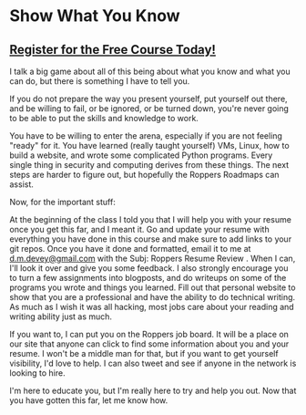 # Show What You Know
##  [Register for the Free Course Today!](https://www.roppers.org/courses/computing-fundamentals)
I talk a big game about all of this being about what you know and what you can do, but there is something I have to tell you.

If you do not prepare the way you present yourself, put yourself out there, and be willing to fail, or be ignored, or be turned down, you're never going to be able to put the skills and knowledge to work. 

You have to be willing to enter the arena, especially if you are not feeling "ready" for it. You have learned (really taught yourself) VMs, Linux, how to build a website, and wrote some complicated Python programs. Every single thing in security and computing derives from these things. The next steps are harder to figure out, but hopefully the Roppers Roadmaps can assist. 

Now, for the important stuff: 

At the beginning of the class I told you that I will help you with your resume once you get this far, and I meant it. Go and update your resume with everything you have done in this course and make sure to add links to your git repos. Once you have it done and formatted, email it to me at d.m.devey@gmail.com with the Subj: Roppers Resume Review . When I can, I'll look it over and give you some feedback. I also strongly encourage you to turn a few assignments into blogposts, and do writeups on some of the programs you wrote and things you learned. Fill out that personal website to show that you are a professional and have the ability to do technical writing. As much as I wish it was all hacking, most jobs care about your reading and writing ability just as much.

If you want to, I can put you on the Roppers job board. It will be a place on our site that anyone can click to find some information about you and your resume. I won't be a middle man for that, but if you want to get yourself visibility, I'd love to help. I can also tweet and see if anyone in the network is looking to hire. 

I'm here to educate you, but I'm really here to try and help you out. Now that you have gotten this far, let me know how. 


